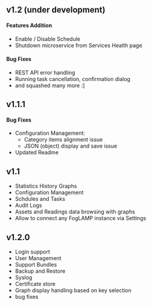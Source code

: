 ## v1.2 (under development)

#### Features Addition

* Enable / Disable Schedule
* Shutdown microservice from Services Health page

#### Bug Fixes

* REST API error handling
* Running task cancellation, confirmation dialog 
* and squashed many more :]

## v1.1.1

#### Bug Fixes
* Configuration Management: 
    * Category items alignment issue
    * JSON (object) display and save issue
* Updated Readme 

## v1.1

* Statistics History Graphs
* Configuration Management 
* Schdules and Tasks
* Audit Logs
* Assets and Readings data browsing with graphs
* Allow to connect any FogLAMP instance via Settings

## v1.2.0

* Login support
* User Management 
* Support Bundles
* Backup and Restore
* Syslog 
* Certificate store
* Graph display handling based on key selection
* bug fixes


